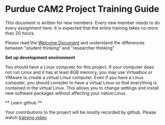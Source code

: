 # Purdue CAM2 Project Training Guide

This document is written for new members. Every new member needs to do every assignment here. 
It is expected that the entire training takes no more than 20 hours.

Please read the [Welcome Document](https://docs.google.com/document/d/1exaJDYxN_hc9c_pgZlogo75A3Qo58ppXv6uyqHY2-28/edit?usp=sharing)
and understand the differences between "student thinking" and "researcher thinking".

**Set up development environment**

You should have a Linux computer for this project. If your computer does not run Linux and it has at least 8GB memory, 
you may use Virtualbox or VMware to create a virtual Linux computer. Even if you have a Linux computer, you should 
consider to have a virtual Linux so that everything is contained in the virtual Linux. This allows you to change settings
and install new software packages without affecting your native Linux.


** Learn github **

Your contributions to the project will be mostly recorded by github. Please watch [training video](https://www.youtube.com/playlist?list=PL_DUEaCnbkZCI8IMXYVhYGupSHjPVBY1i).
